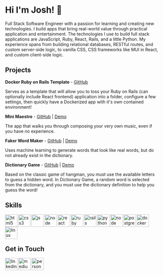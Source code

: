 # Hi I'm Josh! 👋

Full Stack Software Engineer with a passion for learning and creating new technologies. I build apps that bring real-world value through practical application and entertainment. The technologies I use to build full stack applications are JavaScript, Ruby, React, Rails, and a little Python. My experience spans from building relational databases, RESTful routes, and custom server-side logic, to vanilla CSS, CSS frameworks like MUI in React, and custom client-side logic.

## Projects

**Docker Ruby on Rails Template** - [GitHub](https://github.com/joshua-holmes/docker-template-ruby-on-rails)

Serves as a template that will allow you to toss your Ruby on Rails (can optionally include React frontend) application into a folder, configure a few settings, then quickly have a Dockerized app with it's own contained environment!

**Mini Maestro** - [GitHub](https://github.com/joshua-holmes/mini-maestro) | [Demo](https://mini-maestro.jpholmes.com/)

The app that walks you through composing your very own music, even if you have no experience.

**Faker Word Maker** - [GitHub](https://github.com/joshua-holmes/faker-word-maker) | [Demo](https://faker-word-maker.jpholmes.com/)

Uses machine learning to generate words that look like real words, but do not already exist in the dictionary.

**Dictionary Game** - [GitHub](https://github.com/joshua-holmes/dictionary-game) | [Demo](https://dictionary-game.jpholmes.com/)

Based on the classic game of hangman, you must use the available letters to guess a hidden word. In Dictionary Game, a random word is selected from the dictionary, and you must use the dictionary definition to help you guess the word!

## Skills
<p style="display:block">
  <img src="https://icongr.am/devicon/html5-plain.svg?size=128&color=currentColor" alt="html5" align="left" width="40" height="40"/>
  <img src="https://icongr.am/devicon/css3-plain.svg?size=128&color=currentColor" alt="css3" align="left" width="40" height="40"/>
  <img src="https://icongr.am/devicon/javascript-plain.svg?size=128&color=currentColor" alt="js" align="left" width="40" height="40"/>
  <img src="https://icongr.am/devicon/nodejs-plain-wordmark.svg?size=128&color=currentColor" alt="node" align="left" width="40" height="40"/>
  <img src="https://icongr.am/devicon/react-original.svg?size=128&color=currentColor" alt="react" align="left" width="40" height="40"/>
  <img src="https://icongr.am/devicon/ruby-plain.svg?size=128&color=currentColor" alt="ruby" align="left" width="40" height="40"/>
  <img src="https://icongr.am/devicon/rails-plain-wordmark.svg?size=128&color=currentColor" alt="rails" align="left" width="40" height="40"/>
  <img src="https://icongr.am/devicon/python-plain.svg?size=128&color=currentColor" alt="python" align="left" width="40" height="40"/>
  <img src="https://icongr.am/devicon/django-plain.svg?size=128&color=currentColor" alt="node" align="left" width="40" height="40"/>
  <img src="https://icongr.am/devicon/postgresql-plain.svg?size=128&color=currentColor" alt="postgres" align="left" width="40" height="40"/>
  <img src="https://icongr.am/devicon/docker-plain.svg?size=128&color=currentColor" alt="docker" align="left" width="40" height="40"/>
  <img src="https://icongr.am/devicon/linux-plain.svg?size=128&color=currentColor" alt="linux" align="left" width="40" height="40"/>
  <img width="100" height="0"/>
</p>

<br/>

## Get in Touch

[<img src="https://icongr.am/devicon/linkedin-plain.svg?size=128&color=currentColor" alt="linkedin" align="left" width="40" height="40"/>](https://www.linkedin.com/in/joshua-phillip-holmes/)
[<img src="https://cdn.jsdelivr.net/npm/simple-icons@3.0.1/icons/medium.svg" alt="medium" align="left" width="40" height="40"/>](https://medium.com/@joshua.phillip.holmes)
[<img src="https://icongr.am/clarity/world.svg?size=128&color=currentColor" alt="personal website" align="left" width="40" height="40"/>](https://www.jpholmes.com)